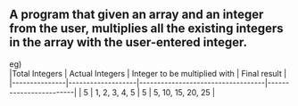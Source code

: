 ## A program that given an array and an integer from the user, multiplies all the existing integers in the array with the user-entered integer.  
eg)  
|Total Integers |  Actual Integers  |    Integer to be multiplied with  |     Final result       |  
|---------------|-------------------|-----------------------------------|------------------------|
|     5         |     1, 2, 3, 4, 5 |                5                  |   5, 10, 15, 20, 25    |
